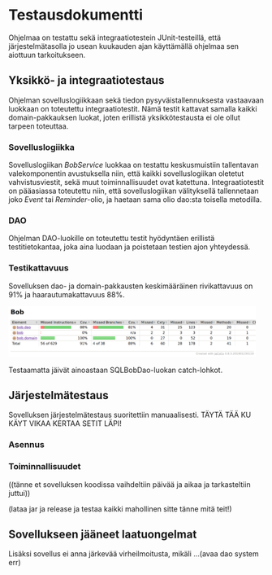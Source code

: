 # Testausdokumentti
Ohjelmaa on testattu sekä integraatiotestein JUnit-testeillä, että järjestelmätasolla jo usean kuukauden ajan käyttämällä ohjelmaa sen aiottuun tarkoitukseen.

## Yksikkö- ja integraatiotestaus

Ohjelman sovelluslogiikkaan sekä tiedon pysyväistallennuksesta vastaavaan luokkaan on toteutettu integraatiotestit. Nämä testit kattavat samalla kaikki domain-pakkauksen luokat, joten erillistä yksikkötestausta ei ole ollut tarpeen toteuttaa.

### Sovelluslogiikka

Sovelluslogiikan _BobService_ luokkaa on testattu keskusmuistiin tallentavan valekomponentin avustuksella niin, että kaikki sovelluslogiikan oletetut vahvistusviestit, sekä muut toiminnallisuudet ovat katettuna. Integraatiotestit on pääasiassa toteutettu niin, että sovelluslogiikan välityksellä tallennetaan joko _Event_ tai _Reminder_-olio, ja haetaan sama olio dao:sta toisella metodilla.

### DAO

Ohjelman DAO-luokille on toteutettu testit hyödyntäen erillistä testitietokantaa, joka aina luodaan ja poistetaan testien ajon yhteydessä.

### Testikattavuus

Sovelluksen dao- ja domain-pakkausten keskimääräinen rivikattavuus on 91% ja haarautumakattavuus 88%.

<img src="https://github.com/korolainenriikka/BobThePersonalAssistant-ohte2020/blob/master/dokumentaatio/kuvat/jacoco_final.png" height=100/>

Testaamatta jäivät ainoastaan SQLBobDao-luokan catch-lohkot.

## Järjestelmätestaus

Sovelluksen järjestelmätestaus suoritettiin manuaalisesti. TÄYTÄ TÄÄ KU KÄYT VIKAA KERTAA SETIT LÄPI!

### Asennus

### Toiminnallisuudet

((tänne et sovelluksen koodissa vaihdeltiin päivää ja aikaa ja tarkasteltiin juttui))

(lataa jar ja release ja testaa kaikki mahollinen sitte tänne mitä teit!)

## Sovellukseen jääneet laatuongelmat

Lisäksi sovellus ei anna järkevää virheilmoitusta, mikäli ...(avaa dao system err)

